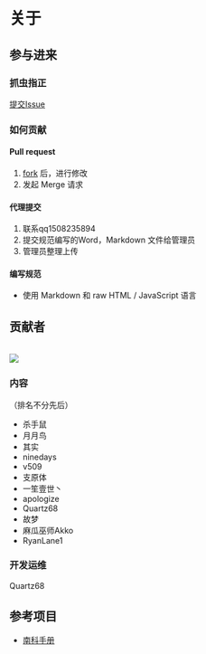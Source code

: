 # 关于

## 参与进来

### 抓虫指正

[提交Issue](https://github.com/Survive-HFUT/survive-hfut.github.io/issues/new)

### 如何贡献

#### Pull request

1. [fork](https://github.com/Survive-HFUT/survive-hfut.github.io/fork) 后，进行修改
2. 发起 Merge 请求

#### 代理提交

1. 联系qq1508235894
2. 提交规范编写的Word，Markdown 文件给管理员
3. 管理员整理上传

#### 编写规范

- 使用 Markdown 和 raw HTML / JavaScript 语言

## 贡献者

<a href="https://github.com/survive-hfut/survive-hfut.github.io/graphs/contributors">
  <br><img src="https://contributors-img.web.app/image?repo=survive-hfut/survive-hfut.github.io" />
</a>

### 内容

（排名不分先后）

- 杀手鼠
- 月月鸟
- 其实
- ninedays
- v509
- 支原体
- 一笙壹世丶
- apologize
- Quartz68
- 故梦
- 麻瓜巫师Akko
- RyanLane1

### 开发运维

Quartz68

## 参考项目

- [南科手册](https://sustech.online/)
